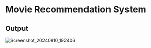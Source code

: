 # Movie Recommendation System 
## Output
![Screenshot_20240810_192406](https://github.com/user-attachments/assets/38edc3d4-4075-43f5-8b6a-13c77c8be137)


